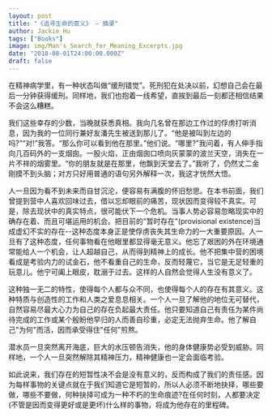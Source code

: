 ```yaml
---
layout: post
title: "《追寻生命的意义》 ― 摘录"
author: Jackie Hu
tags: ["Books"]
image: img/Man's_Search_for_Meaning_Excerpts.jpg
date: "2018-08-01T24:00:00.000Z"
draft: false
---
```


在精神病学里，有一种状态叫做“缓刑错觉”。死刑犯在处决以前，幻想自己会在最后一分钟获得缓刑。同样地，我们也抱着一线希望，直挨到最后一刻都还相信结果不会这么糟糕。

我们这些幸存的少数，当晚就获悉真相。我向几名曾在那边工作过的俘虏打听消息，因为我的一位同行兼好友潘先生被送到那儿了。“他是被叫到左边的吗?”“对!”我答。“那么你可以看到他在那里。”他们说。“哪里?”我问着，有人伸手指向几百码外的一支烟囱。一股火焰，正由烟囱口喷向灰蒙蒙的波兰天空，消失在一片不祥的烟雾里。“你的朋友就是在那里，他飘到天堂去了。”我听了，仍然丈二金刚摸不到头脑；对方只好用普通的语句另外解释一次，我这才恍然大悟。

人一旦因为看不到未来而自甘沉沦，便容易有满腹的怀旧愁思。在本书前面，我们曾提到营中人喜欢回味过去，借以忘却眼前的痛苦，现状因而变得较不真实。可是，除去现状中的真实特点，很可能伏下一个危机。当事人势必容易忽略现实中的确存在着、而且可堪运用的机会。把目前的"暂时存在"(provisional existence)当成虚幻不实的存在--这种态度本身正是使俘虏丧失其生命力的一大重要原因。人一旦有了这种态度，任何事物看在他眼里都显得毫无意义。他忘了艰困的外在环境通常能给人一个机会，让人超越自己，从而得到精神上的成长。他不把集中营的困境看成是考验内力的试金石，他不看重自己的生命，反而轻蔑它，当它是无足轻重的玩意儿。他宁可阖上眼皮，耽溺于过去。这样的人自然会觉得人生没有意义了。

这种独一无二的特性，使得每个人都与众不同，也使得每个人的存在有其意义。这种特质与创造性的工作和人类之爱息息相关。一个人一旦了解他的地位无可替代，自然容易尽最大心力为自己的存在负起最大责任。他只要知道自己有责任为某件尚待完成的工作或某个殷盼他早归的人而善自珍重，必定无法抛弃生命。他了解自己"为何"而活，因而承受得住"任何"煎熬。

潜水员一旦突然离开海底，巨大的水压顿告消失，他的身体健康势必受到威胁。同样地，一个人一旦突然解除其精神压力，精神健康也一定会面临考验。

如此说来，我们存在的短暂性决不会是没有意义的，反而构成了我们的责任感。因为每样事物的关键点就在于我们知道它是短暂的，所以人必须不断地抉择，哪些要做，哪些不要做，何种抉择可成为一种不朽的生命痕迹?在任何时刻，人都要决定(不管是因而变得更好或是更坏)什么样的事物，将成为他存在的里程碑。